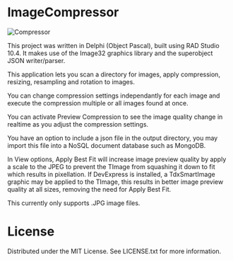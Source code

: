 # ImageCompressor


![Compressor](https://user-images.githubusercontent.com/49255786/172027377-40bf8501-e70c-4c2c-82ab-fcf1b74d0ef1.JPG)

This project was written in Delphi (Object Pascal), built using RAD Studio 10.4. 
It makes use of the Image32 graphics library and the superobject JSON writer/parser.

This application lets you scan a directory for images, apply compression, resizing, resampling and rotation to images.

You can change compression settings independantly for each image and execute the compression multiple or all images found at once.

You can activate Preview Compression to see the image quality change in realtime as you adjust the compression settings.

You have an option to include a json file in the output directory, you may import this file into a NoSQL document database such as MongoDB.

In View options, Apply Best Fit will increase image preview quality by apply a scale to the JPEG to prevent the TImage from squashing it down to fit which results in pixellation. If DevExpress is installed, a TdxSmartImage graphic may be applied to the TImage, this results in better image preview quality at all sizes, removing the need for Apply Best Fit.

This currently only supports .JPG image files.

# License

Distributed under the MIT License. See LICENSE.txt for more information.
